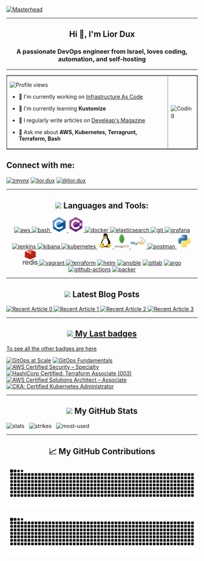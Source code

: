 [![Masterhead](https://res.cloudinary.com/practicaldev/image/fetch/s--xAAdUtiT--/c_imagga_scale,f_auto,fl_progressive,h_500,q_66,w_1000/https://dev-to-uploads.s3.amazonaws.com/i/zu5cr0j2qczswka4wh39.gif)]()

---

<h2 align="center">Hi 👋, I'm Lior Dux</h2>
<h3 align="center">A passionate DevOps engineer from Israel, loves coding, automation, and self-hosting</h3>

---

<table border=1>
  <tr>
    <td>

![Profile views](https://komarev.com/ghpvc/?username=zmynx&label=Profile%20views&color=0e75b6&style=flat)

- 🔭 I'm currently working on [Infrastructure As Code](https://github.com/zMynx/IaC)
- 🌱 I'm currently learning **Kustomize**
- 📝 I regularly write articles on [Develeap's Magazine](https://www.develeap.com/magazine/)
- 💬 Ask me about **AWS, Kubernetes, Terragrunt, Terraform, Bash**

    </td>
    <td>
![Coding](./assets/coding.gif)
</td>
  </tr>
</table>

<h2 align="left">Connect with me:</h2>
<p align="left">
<a href="https://github.com/zmynx" target="blank"><img align="center" src="https://www.svgrepo.com/show/512317/github-142.svg" alt="zmynx" height="30" width="40" /></a>
<a href="https://linkedin.com/in/lior-dux" target="blank"><img align="center" src="https://raw.githubusercontent.com/rahuldkjain/github-profile-readme-generator/master/src/images/icons/Social/linked-in-alt.svg" alt="lior.dux" height="30" width="40" /></a>
<a href="https://medium.com/@lior.dux" target="blank"><img align="center" src="https://raw.githubusercontent.com/rahuldkjain/github-profile-readme-generator/master/src/images/icons/Social/medium.svg" alt="@lior.dux" height="30" width="40" /></a>
</p>

---

<h2 align="center"><img src = "https://media2.giphy.com/media/QssGEmpkyEOhBCb7e1/giphy.gif?cid=ecf05e47a0n3gi1bfqntqmob8g9aid1oyj2wr3ds3mg700bl&rid=giphy.gif" width="32"> Languages and Tools:</h2>

<p align="center">
<a href="https://aws.amazon.com" target="_blank" rel="noreferrer"> <img src="https://www.svgrepo.com/show/448266/aws.svg" alt="aws" width="40" height="40"/> </a>
<a href="https://www.gnu.org/software/bash/" target="_blank" rel="noreferrer"> <img src="https://www.vectorlogo.zone/logos/gnu_bash/gnu_bash-icon.svg" alt="bash" width="40" height="40"/> </a>
<a href="https://www.cprogramming.com/" target="_blank" rel="noreferrer"> <img src="https://raw.githubusercontent.com/devicons/devicon/master/icons/c/c-original.svg" alt="c" width="40" height="40"/> </a>
<a href="https://www.w3schools.com/cs/" target="_blank" rel="noreferrer"> <img src="https://raw.githubusercontent.com/devicons/devicon/master/icons/csharp/csharp-original.svg" alt="csharp" width="40" height="40"/> </a>
<a href="https://www.docker.com/" target="_blank" rel="noreferrer"> <img src="https://www.svgrepo.com/show/373557/docker2.svg" alt="docker" width="40" height="40"/> </a> <a href="https://www.elastic.co" target="_blank" rel="noreferrer"> <img src="https://www.vectorlogo.zone/logos/elastic/elastic-icon.svg" alt="elasticsearch" width="40" height="40"/> </a>
<a href="https://git-scm.com/" target="_blank" rel="noreferrer"> <img src="https://www.vectorlogo.zone/logos/git-scm/git-scm-icon.svg" alt="git" width="40" height="40"/> </a>
<a href="https://grafana.com" target="_blank" rel="noreferrer"> <img src="https://www.vectorlogo.zone/logos/grafana/grafana-icon.svg" alt="grafana" width="40" height="40"/> </a></br>
<a href="https://www.jenkins.io" target="_blank" rel="noreferrer"> <img src="https://www.vectorlogo.zone/logos/jenkins/jenkins-icon.svg" alt="jenkins" width="40" height="40"/> </a>
<a href="https://www.elastic.co/kibana" target="_blank" rel="noreferrer"> <img src="https://www.vectorlogo.zone/logos/elasticco_kibana/elasticco_kibana-icon.svg" alt="kibana" width="40" height="40"/> </a>
<a href="https://kubernetes.io" target="_blank" rel="noreferrer"> <img src="https://www.vectorlogo.zone/logos/kubernetes/kubernetes-icon.svg" alt="kubernetes" width="40" height="40"/> </a>
<a href="https://www.linux.org/" target="_blank" rel="noreferrer"> <img src="https://raw.githubusercontent.com/devicons/devicon/master/icons/linux/linux-original.svg" alt="linux" width="40" height="40"/> </a>
<a href="https://www.mongodb.com/" target="_blank" rel="noreferrer"> <img src="https://raw.githubusercontent.com/devicons/devicon/master/icons/mongodb/mongodb-original-wordmark.svg" alt="mongodb" width="40" height="40"/> </a>
<a href="https://www.mysql.com/" target="_blank" rel="noreferrer"> <img src="https://raw.githubusercontent.com/devicons/devicon/master/icons/mysql/mysql-original-wordmark.svg" alt="mysql" width="40" height="40"/> </a>
<a href="https://postman.com" target="_blank" rel="noreferrer"> <img src="https://www.vectorlogo.zone/logos/getpostman/getpostman-icon.svg" alt="postman" width="40" height="40"/> </a>
<a href="https://www.python.org" target="_blank" rel="noreferrer"> <img src="https://raw.githubusercontent.com/devicons/devicon/master/icons/python/python-original.svg" alt="python" width="40" height="40"/> </a></br>
<a href="https://redis.io" target="_blank" rel="noreferrer"> <img src="https://raw.githubusercontent.com/devicons/devicon/master/icons/redis/redis-original-wordmark.svg" alt="redis" width="40" height="40"/> </a>
<a href="https://www.vagrantup.com/" target="_blank" rel="noreferrer"> <img src="https://www.vectorlogo.zone/logos/vagrantup/vagrantup-icon.svg" alt="vagrant" width="40" height="40"/> </a>
<a href="https://" target="_blank" rel="noreferrer"><img src="https://www.svgrepo.com/show/354447/terraform-icon.svg" alt="terraform" width="40" height="40"/></a> 
<a href="https://" target="_blank" rel="noreferrer"><img src="https://www.svgrepo.com/show/448231/helm.svg" alt="helm" width="40" height="40"/></a> 
<a href="https://" target="_blank" rel="noreferrer"><img src="https://www.svgrepo.com/show/305708/ansible.svg" alt="ansible" width="40" height="40"/></a>
<a href="https://" target="_blank" rel="noreferrer"><img src="https://www.svgrepo.com/show/448226/gitlab.svg" alt="gitlab" width="40" height="40"/></a>
<a href="https://" target="_blank" rel="noreferrer"><img src="https://icons-for-free.com/download-icon-argocd-1331550886883580947_512.png" alt="argo" width="40" height="40"/></a>
<a href="https://" target="_blank" rel="noreferrer"><img src="https://www.svgrepo.com/show/306098/githubactions.svg" alt="github-actions" width="40" height="40"/></a>
<a href="https://" target="_blank" rel="noreferrer"><img src="https://www.svgrepo.com/show/354156/packer.svg" alt="packer" width="40" height="40"/></a>
</p>

---

<h2  align="center"><img src = "https://www.bootgum.com/wp-content/uploads/2018/06/Bootgum-NewBadgeWatermarked550.gif" width="30"> Latest Blog Posts </h2>
 <a target="_blank" href="https://github-readme-medium-recent-article.vercel.app/medium/@lior.dux/0"><img src="https://github-readme-medium-recent-article.vercel.app/medium/@lior.dux/0" alt="Recent Article 0">
 <a target="_blank" href="https://github-readme-medium-recent-article.vercel.app/medium/@lior.dux/1"><img src="https://github-readme-medium-recent-article.vercel.app/medium/@lior.dux/1" alt="Recent Article 1">
 <a target="_blank" href="https://github-readme-medium-recent-article.vercel.app/medium/@lior.dux/2"><img src="https://github-readme-medium-recent-article.vercel.app/medium/@lior.dux/2" alt="Recent Article 2">
 <a target="_blank" href="https://github-readme-medium-recent-article.vercel.app/medium/@lior.dux/3"><img src="https://github-readme-medium-recent-article.vercel.app/medium/@lior.dux/3" alt="Recent Article 3">

<!-- BLOG-POST-LIST:START -->
<!-- BLOG-POST-LIST:END -->

---

<h2  align="center"><img src = "https://cliply.co/wp-content/uploads/2021/02/392102940_MEDAL_3D_400px.gif" width="40"> My Last badges </h2>

To see all the other badges are [here](https://www.credly.com/users/lior-dux)

<p align="center">

<!--START_SECTION:badges-->
[![GitOps at Scale](https://images.credly.com/size/110x110/images/f9198c28-7232-4c52-b1dc-12dab1c465f0/image.png)](http://www.credly.com/badges/59217c08-8120-4af4-9eb6-c4dd9ac1b413 "GitOps at Scale")
[![GitOps Fundamentals](https://images.credly.com/size/110x110/images/45d4a763-2533-46c2-b9e9-aa91e2e608fa/image.png)](http://www.credly.com/badges/b2952b21-ff5d-4c26-a2fa-629df4ab1373 "GitOps Fundamentals")
[![AWS Certified Security – Specialty](https://images.credly.com/size/110x110/images/53acdae5-d69f-4dda-b650-d02ed7a50dd7/image.png)](http://www.credly.com/badges/84b98d14-648f-4424-8d80-2792cb71818b "AWS Certified Security – Specialty")
[![HashiCorp Certified: Terraform Associate (003)](https://images.credly.com/size/110x110/images/85b9cfc4-257a-4742-878c-4f7ab4a2631b/image.png)](http://www.credly.com/badges/02ed188d-6d6c-4b90-abba-de336d141256 "HashiCorp Certified: Terraform Associate (003)")
[![AWS Certified Solutions Architect – Associate](https://images.credly.com/size/110x110/images/0e284c3f-5164-4b21-8660-0d84737941bc/image.png)](http://www.credly.com/badges/ff7ee15e-a9e9-43e3-9d0f-8eec2c96079d "AWS Certified Solutions Architect – Associate")
[![CKA: Certified Kubernetes Administrator](https://images.credly.com/size/110x110/images/8b8ed108-e77d-4396-ac59-2504583b9d54/cka_from_cncfsite__281_29.png)](http://www.credly.com/badges/b97de219-0d95-4b68-a547-3f8a3ed8498d "CKA: Certified Kubernetes Administrator")
<!--END_SECTION:badges-->

</p>

---

<h2  align="center"><img src='https://media1.giphy.com/media/du3J3cXyzhj75IOgvA/giphy.gif?cid=ecf05e47x2g034i9pzwtzzsd3xgg2w9nr94t4tflbbgo3008&rid=giphy.gif' width="40"> My GitHub Stats </h2>

<div class="row">
  <div class="column">
    <img src="https://github-readme-stats-sigma-five.vercel.app/api?username=zmynxx&theme=nightowl&show_icons=true&locale=en" alt="stats" width="260">  &nbsp; 
    <img src="https://github-readme-streak-stats.herokuapp.com/?user=zmynxx&theme=nightowl" alt="strikes" width="270">  &nbsp; 
    <img src="https://github-readme-stats-sigma-five.vercel.app/api/top-langs?username=zmynxx&theme=nightowl&show_icons=true&locale=en&layout=compact" alt="most-used" width="230">  &nbsp; 
  </div>
</div>

---

<h2 align="center"> 📈 My GitHub Contributions </h2>

![Snake animation](https://github.com/zmynx/zmynx/blob/output/github-snake.svg)

<picture>
  <source media="(prefers-color-scheme: light)" srcset="github-snake.svg" />
  <img alt="github-snake" src="github-snake.svg" />
</picture>
